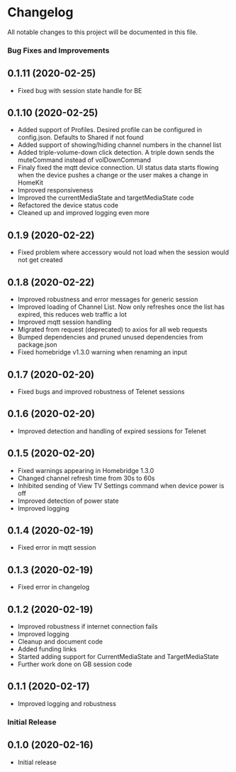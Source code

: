 # Changelog

All notable changes to this project will be documented in this file.

### Bug Fixes and Improvements

## 0.1.11 (2020-02-25)
* Fixed bug with session state handle for BE

## 0.1.10 (2020-02-25)
* Added support of Profiles. Desired profile can be configured in config.json. Defaults to Shared if not found
* Added support of showing/hiding channel numbers in the channel list
* Added triple-volume-down click detection. A triple down sends the muteCommand instead of volDownCommand
* Finaly fixed the mqtt device connection. UI status data starts flowing when the device pushes a change or the user makes a change in HomeKit
* Improved responsiveness
* Improved the currentMediaState and targetMediaState code
* Refactored the device status code
* Cleaned up and improved logging even more

## 0.1.9 (2020-02-22)
* Fixed problem where accessory would not load when the session would not get created

## 0.1.8 (2020-02-22)
* Improved robustness and error messages for generic session
* Improved loading of Channel List. Now only refreshes once the list has expired, this reduces web traffic a lot
* Improved mqtt session handling
* Migrated from request (deprecated) to axios for all web requests
* Bumped dependencies and pruned unused dependencies from package.json
* Fixed homebridge v1.3.0 warning when renaming an input

## 0.1.7 (2020-02-20)
* Fixed bugs and improved robustness of Telenet sessions

## 0.1.6 (2020-02-20)
* Improved detection and handling of expired sessions for Telenet

## 0.1.5 (2020-02-20)
* Fixed warnings appearing in Homebridge 1.3.0
* Changed channel refresh time from 30s to 60s
* Inhibited sending of View TV Settings command when device power is off
* Improved detection of power state
* Improved logging

## 0.1.4 (2020-02-19)
* Fixed error in mqtt session

## 0.1.3 (2020-02-19)
* Fixed error in changelog

## 0.1.2 (2020-02-19)
* Improved robustness if internet connection fails
* Improved logging
* Cleanup and document code
* Added funding links
* Started adding support for CurrentMediaState and TargetMediaState
* Further work done on GB session code

## 0.1.1 (2020-02-17)
* Improved logging and robustness

### Initial Release

## 0.1.0 (2020-02-16)
* Initial release